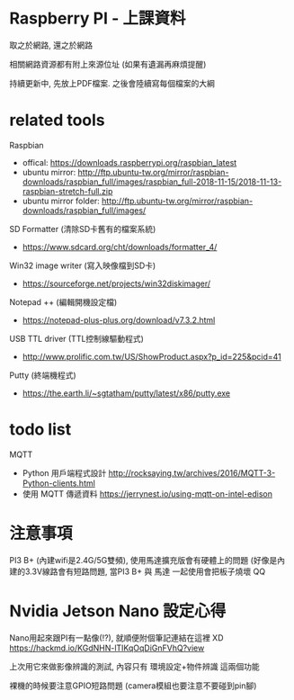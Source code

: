 # Raspberry PI - 上課資料
取之於網路, 還之於網路

相關網路資源都有附上來源位址 (如果有遺漏再麻煩提醒)

持續更新中, 先放上PDF檔案. 之後會陸續寫每個檔案的大綱

# related tools
Raspbian
* offical: https://downloads.raspberrypi.org/raspbian_latest
* ubuntu mirror: http://ftp.ubuntu-tw.org/mirror/raspbian-downloads/raspbian_full/images/raspbian_full-2018-11-15/2018-11-13-raspbian-stretch-full.zip
* ubuntu mirror folder: http://ftp.ubuntu-tw.org/mirror/raspbian-downloads/raspbian_full/images/


SD Formatter (清除SD卡舊有的檔案系統)
 * https://www.sdcard.org/cht/downloads/formatter_4/

Win32 image writer (寫入映像檔到SD卡)
* https://sourceforge.net/projects/win32diskimager/

Notepad ++ (編輯開機設定檔)
* https://notepad-plus-plus.org/download/v7.3.2.html

USB TTL driver (TTL控制線驅動程式)
* http://www.prolific.com.tw/US/ShowProduct.aspx?p_id=225&pcid=41

Putty (終端機程式)
* https://the.earth.li/~sgtatham/putty/latest/x86/putty.exe


# todo list
MQTT
* Python 用戶端程式設計 http://rocksaying.tw/archives/2016/MQTT-3-Python-clients.html
* 使用 MQTT 傳遞資料 https://jerrynest.io/using-mqtt-on-intel-edison

# 注意事項
PI3 B+ (內建wifi是2.4G/5G雙頻), 使用馬達擴充版會有硬體上的問題
(好像是內建的3.3V線路會有短路問題, 當PI3 B+ 與 馬達 一起使用會把板子燒壞 QQ

# Nvidia Jetson Nano 設定心得
Nano用起來跟PI有一點像(!?), 就順便附個筆記連結在這裡 XD
https://hackmd.io/KGdNHN-lTIKqOqDiGnFVhQ?view

上次用它來做影像辨識的測試, 內容只有 環境設定+物件辨識 這兩個功能


裸機的時候要注意GPIO短路問題 (camera模組也要注意不要碰到pin腳)
